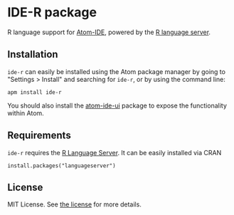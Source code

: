 # IDE-R package

R language support for [Atom-IDE](https://ide.atom.io/), powered by the [R language server](https://github.com/REditorSupport/languageserver).

## Installation

`ide-r` can easily be installed using the Atom package manager by going to "Settings > Install" and searching for `ide-r`, or by using the command line:
```
apm install ide-r
```
You should also install the [atom-ide-ui](https://ide.atom.io/) package to expose the functionality within Atom.

## Requirements

`ide-r` requires the [R Language Server](https://github.com/REditorSupport/languageserver).
It can be easily installed via CRAN
```
install.packages("languageserver")
```


## License
MIT License.  See [the license](LICENSE.md) for more details.
